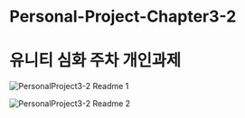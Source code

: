 # Personal-Project-Chapter3-2
 
# 유니티 심화 주차 개인과제
![PersonalProject3-2 Readme 1](https://github.com/LeeHwangChoong/Personal-Project-Chapter3-2/assets/167041031/74f67f35-600f-4e98-9691-edaae7b47310)

![PersonalProject3-2 Readme 2](https://github.com/LeeHwangChoong/Personal-Project-Chapter3-2/assets/167041031/0d059f19-856f-47fb-818d-d87383007056)
